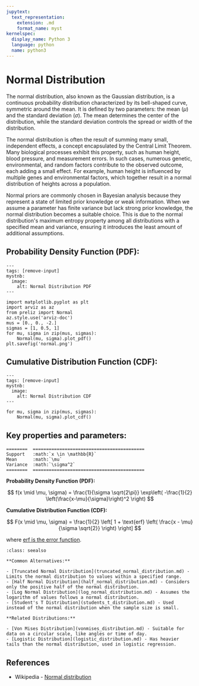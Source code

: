 ```yaml
---
jupytext:
  text_representation:
    extension: .md
    format_name: myst
kernelspec:
  display_name: Python 3
  language: python
  name: python3
---
```

# Normal Distribution

The normal distribution, also known as the Gaussian distribution, is a continuous probability distribution characterized by its bell-shaped curve, symmetric around the mean. It is defined by two parameters: the mean ($\mu$) and the standard deviation ($\sigma$). The mean determines the center of the distribution, while the standard deviation controls the spread or width of the distribution.

The normal distribution is often the result of summing many small, independent effects, a concept encapsulated by the Central Limit Theorem. Many biological processes exhibit this property, such as human height, blood pressure, and measurement errors. In such cases, numerous genetic, environmental, and random factors contribute to the observed outcome, each adding a small effect. For example, human height is influenced by multiple genes and environmental factors, which together result in a normal distribution of heights across a population.

Normal priors are commonly chosen in Bayesian analysis because they represent a state of limited prior knowledge or weak information. When we assume a parameter has finite variance but lack strong prior knowledge, the normal distribution becomes a suitable choice. This is due to the normal distribution's maximum entropy property among all distributions with a specified mean and variance, ensuring it introduces the least amount of additional assumptions. 

## Probability Density Function (PDF):

```{code-cell}
---
tags: [remove-input]
mystnb:
  image:
    alt: Normal Distribution PDF
---

import matplotlib.pyplot as plt
import arviz as az
from preliz import Normal
az.style.use('arviz-doc')
mus = [0., 0., -2.]
sigmas = [1, 0.5, 1]
for mu, sigma in zip(mus, sigmas):
    Normal(mu, sigma).plot_pdf()
plt.savefig('normal.png')
```

## Cumulative Distribution Function (CDF):

```{code-cell}
---
tags: [remove-input]
mystnb:
  image:
    alt: Normal Distribution CDF
---

for mu, sigma in zip(mus, sigmas):
    Normal(mu, sigma).plot_cdf()
```


## Key properties and parameters:

```{eval-rst}
========  ==========================================
Support   :math:`x \in \mathbb{R}`
Mean      :math:`\mu`
Variance  :math:`\sigma^2`
========  ==========================================
```

**Probability Density Function (PDF):**


$$
f(x \mid \mu, \sigma) =
\frac{1}{\sigma \sqrt{2\pi}}
\exp\left( -\frac{1}{2} \left(\frac{x-\mu}{\sigma}\right)^2 \right)
$$

**Cumulative Distribution Function (CDF):**

$$
F(x \mid \mu, \sigma) =
\frac{1}{2} \left[ 1 + \text{erf} \left( \frac{x - \mu}{\sigma \sqrt{2}} \right) \right]
$$

where [erf is the error function](https://en.wikipedia.org/wiki/Error_function).


```{seealso}
:class: seealso

**Common Alternatives:**

- [Truncated Normal Distribution](truncated_normal_distribution.md) - Limits the normal distribution to values within a specified range.
- [Half Normal Distribution](half_normal_distribution.md) - Considers only the positive half of the normal distribution.
- [Log Normal Distribution](log_normal_distribution.md) - Assumes the logarithm of values follows a normal distribution.
- [Student's T Distribution](students_t_distribution.md) - Used instead of the normal distribution when the sample size is small.

**Related Distributions:**

- [Von Mises Distribution](vonmises_distribution.md) - Suitable for data on a circular scale, like angles or time of day.
- [Logistic Distribution](logistic_distribution.md) - Has heavier tails than the normal distribution, used in logistic regression.
```

## References

- Wikipedia - [Normal distribution](https://en.wikipedia.org/wiki/Normal_distribution)
